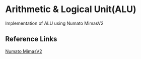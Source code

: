 # Arithmetic & Logical Unit(ALU)

Implementation of ALU using Numato MimasV2

## Reference Links
[Numato MimasV2](https://numato.com/product/mimas-v2-spartan-6-fpga-development-board-with-ddr-sdram/)